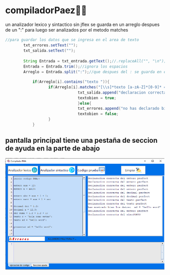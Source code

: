 # compiladorPaez👩‍💻
un analizador lexico y sintactico sin jflex
se guarda en un arreglo despues de un ":" para luego ser analizados por el metodo matches

```java   
//para guardar los datos que se ingresa en el area de texto        
        txt_errores.setText("");
        txt_salida.setText("");
        
        String Entrada = txt_entrada.getText();//.replaceAll("", "\n");// para sustituir el ; por un enter
        Entrada = Entrada.trim();//ignora los espacios
        Arreglo = Entrada.split(":");//que despues del : se guarda en el siguiente arreglo


```


```java
            if(Arreglo[i].contains("texto ")){
                   if(Arreglo[i].matches("[\\s]*texto [a-zA-Z]*[0-9]* = '[a-zA-Z|0-9|\\s]*'")){
                                txt_salida.append("declaracion correcta del texto perfect \n");
                                textobien = true;
                                }else{
                                txt_errores.append("no has declarado bien el valor:  "+Arreglo[i].replaceAll("\n","")+"\n");
                                textobien = false;
                   }
            }
   ```

## pantalla principal tiene una pestaña de seccion de ayuda en la parte de abajo
![por_si_acaso](pantallaprin.png)

